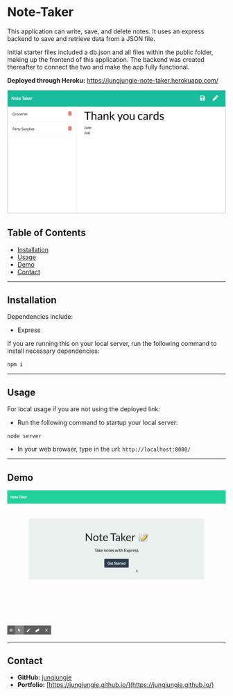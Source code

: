 # Note-Taker
This application can write, save, and delete notes. It uses an express backend to save and retrieve data from a JSON file.

Initial starter files included a db.json and all files within the public folder, making up the frontend of this application. The backend was created thereafter to connect the two and make the app fully functional.

**Deployed through Heroku:** https://jungjungie-note-taker.herokuapp.com/

<div style="text-align:center"><img src="public/assets/images/screenshot1.jpg" /></div>


## Table of Contents
* [Installation](#Installation)
* [Usage](#Usage)
* [Demo](#Demo)
* [Contact](#Contact)


***
## Installation

Dependencies include:
- Express

If you are running this on your local server, run the following command to install necessary dependencies:
``` 
npm i 
``` 

***
## Usage

For local usage if you are not using the deployed link: 
- Run the following command to startup your local server:
```
node server
```
- In your web browser, type in the url: `http://localhost:8080/`


***
## Demo
![gif demo of app](public/assets/images/demo.gif)


***
## Contact
- **GitHub:**  [jungjungie](https://github.com/jungjungie)
- **Portfolio:**  [https://jungjungie.github.io/](https://jungjungie.github.io/)